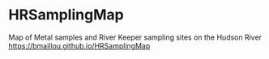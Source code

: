 # HRSamplingMap
Map of Metal samples and River Keeper sampling sites on the Hudson River
https://bmaillou.github.io/HRSamplingMap

